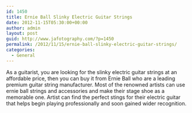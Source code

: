 ```yaml
---
id: 1450
title: Ernie Ball Slinky Electric Guitar Strings
date: 2012-11-15T05:30:00+00:00
author: admin
layout: post
guid: http://www.jafotography.com/?p=1450
permalink: /2012/11/15/ernie-ball-slinky-electric-guitar-strings/
categories:
  - General
---
```

As a guitarist, you are looking for the slinky electric guitar strings at an affordable price, then you can buy it from Ernie Ball who are a leading premium guitar string manufacturer. Most of the renowned artists can use ernie ball strings and accessories and make their stage shoe as a memorable one. Artist can find the perfect stings for their electric guitar that helps begin playing professionally and soon gained wider recognition.